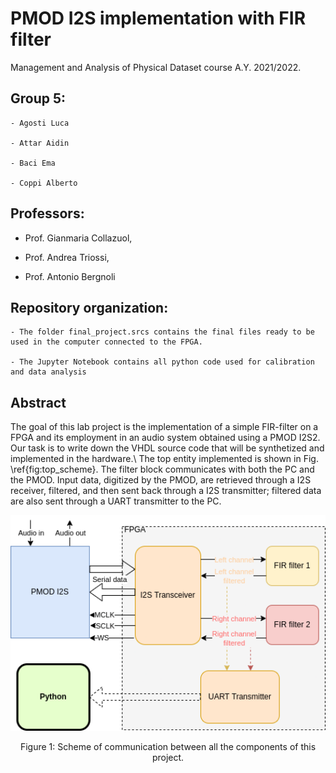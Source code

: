 # PMOD I2S implementation with FIR filter

Management and Analysis of Physical Dataset course A.Y. 2021/2022.

## Group 5:

    - Agosti Luca
    
    - Attar Aidin
    
    - Baci Ema
    
    - Coppi Alberto

## Professors:

- Prof. Gianmaria Collazuol,

- Prof. Andrea Triossi,

- Prof. Antonio Bergnoli

## Repository organization:
    
    - The folder final_project.srcs contains the final files ready to be used in the computer connected to the FPGA.
    
    - The Jupyter Notebook contains all python code used for calibration and data analysis

## Abstract

The goal of this lab project is the implementation of a simple FIR-filter on a FPGA and its employment in an audio system obtained using a PMOD I2S2. Our task is to write down the VHDL source code that will be synthetized and implemented in the hardware.\\
The top entity implemented is shown in Fig. \ref{fig:top_scheme}. The filter block communicates with both the PC and the PMOD. Input data, digitized by the PMOD, are retrieved through a I2S receiver, filtered, and then sent back through a I2S transmitter; filtered data are also sent through a UART transmitter to the PC.

<p align="center">
<img src="figures/schematic.png"  width="600"/> </p>
<p align="center">
Figure 1: Scheme of communication between all the components of this project.
